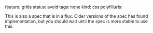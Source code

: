 feature: grids
status: avoid
tags: none
kind: css
polyfillurls:

This is also a spec that is in a flux. Older versions of the spec has found implementation, but you should wait until the spec is more stable to use this. 
